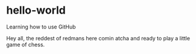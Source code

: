 # hello-world
Learning how to use GitHub

Hey all, the reddest of redmans here comin atcha and ready to play a little game of chess.  
